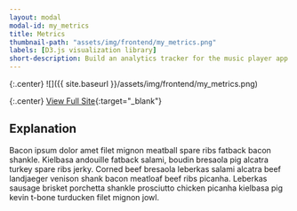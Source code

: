 ```yaml
---
layout: modal
modal-id: my_metrics
title: Metrics
thumbnail-path: "assets/img/frontend/my_metrics.png"
labels: [D3.js visualization library]
short-description: Build an analytics tracker for the music player app that can track metrics such as song play count, a list of songs played, number of visits to each page, etc.
---
```


{:.center}
![]({{ site.baseurl }}/assets/img/frontend/my_metrics.png)

{:.center}
[View Full Site](https://my-metrics-ghbooth12.herokuapp.com/metrics){:target="\_blank"}

## Explanation

Bacon ipsum dolor amet filet mignon meatball spare ribs fatback bacon shankle. Kielbasa andouille fatback salami, boudin bresaola pig alcatra turkey spare ribs jerky. Corned beef bresaola leberkas salami alcatra beef landjaeger venison shank bacon meatloaf beef ribs picanha. Leberkas sausage brisket porchetta shankle prosciutto chicken picanha kielbasa pig kevin t-bone turducken filet mignon jowl.
